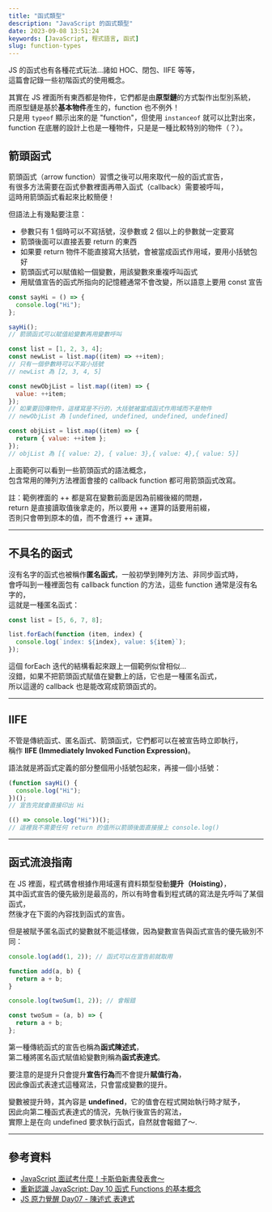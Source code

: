 ```yaml
---
title: "函式類型"
description: "JavaScript 的函式類型"
date: 2023-09-08 13:51:24
keywords: [JavaScript, 程式語言, 函式]
slug: function-types
---
```


JS 的函式也有各種花式玩法...諸如 HOC、閉包、IIFE 等等，  
這篇會記錄一些初階函式的使用概念。

其實在 JS 裡面所有東西都是物件，它們都是由**原型鏈**的方式製作出型別系統，  
而原型鏈是基於**基本物件**產生的，function 也不例外！  
只是用 `typeof` 顯示出來的是 "function"，但使用 `instanceof` 就可以比對出來，  
function 在底層的設計上也是一種物件，只是是一種比較特別的物件（？）。

## 箭頭函式

箭頭函式（arrow function）習慣之後可以用來取代一般的函式宣告，  
有很多方法需要在函式參數裡面再帶入函式（callback）需要被呼叫，  
這時用箭頭函式看起來比較簡便！

但語法上有幾點要注意：

- 參數只有 1 個時可以不寫括號，沒參數或 2 個以上的參數就一定要寫
- 箭頭後面可以直接丟要 return 的東西
- 如果要 return 物件不能直接寫大括號，會被當成函式作用域，要用小括號包好
- 箭頭函式可以賦值給一個變數，用該變數來重複呼叫函式
- 用賦值宣告的函式所指向的記憶體通常不會改變，所以語意上要用 const 宣告

```js
const sayHi = () => {
  console.log("Hi");
};

sayHi();
// 箭頭函式可以賦值給變數再用變數呼叫

const list = [1, 2, 3, 4];
const newList = list.map((item) => ++item);
// 只有一個參數時可以不寫小括號
// newList 為 [2, 3, 4, 5]

const newObjList = list.map((item) => {
  value: ++item;
});
// 如果要回傳物件，這樣寫是不行的，大括號被當成函式作用域而不是物件
// newObjList 為 [undefined, undefined, undefined, undefined]

const objList = list.map((item) => {
  return { value: ++item };
});
// objList 為 [{ value: 2}, { value: 3},{ value: 4},{ value: 5}]
```

上面範例可以看到一些箭頭函式的語法概念，  
包含常用的陣列方法裡面會接的 callback function 都可用箭頭函式改寫。

註：範例裡面的 ++ 都是寫在變數前面是因為前綴後綴的問題，  
return 是直接讀取值後拿走的，所以要用 ++ 運算的話要用前綴，  
否則只會帶到原本的值，而不會進行 ++ 運算。

---

## 不具名的函式

沒有名字的函式也被稱作**匿名函式**，一般初學到陣列方法、非同步函式時，  
會呼叫到一種裡面包有 callback function 的方法，這些 function 通常是沒有名字的，  
這就是一種匿名函式：

```js
const list = [5, 6, 7, 8];

list.forEach(function (item, index) {
  console.log(`index: ${index}, value: ${item}`);
});
```

這個 forEach 迭代的結構看起來跟上一個範例似曾相似...  
沒錯，如果不把箭頭函式賦值在變數上的話，它也是一種匿名函式，  
所以這邊的 callback 也是能改寫成箭頭函式的。

---

## IIFE

不管是傳統函式、匿名函式、箭頭函式，它們都可以在被宣告時立即執行，  
稱作 **IIFE (Immediately Invoked Function Expression)**。

語法就是將函式定義的部分整個用小括號包起來，再接一個小括號：

```js
(function sayHi() {
  console.log("Hi");
})();
// 宣告完就會直接印出 Hi

(() => console.log("Hi"))();
// 這裡我不需要任何 return 的值所以箭頭後面直接接上 console.log()
```

---

## 函式流浪指南

在 JS 裡面，程式碼會根據作用域還有資料類型發動**提升（Hoisting）**，  
其中函式宣告的優先級別是最高的，所以有時會看到程式碼的寫法是先呼叫了某個函式，  
然後才在下面的內容找到函式的宣告。

但是被賦予匿名函式的變數就不能這樣做，因為變數宣告與函式宣告的優先級別不同：

```js
console.log(add(1, 2)); // 函式可以在宣告前就取用

function add(a, b) {
  return a + b;
}

console.log(twoSum(1, 2)); // 會報錯

const twoSum = (a, b) => {
  return a + b;
};
```

第一種傳統函式的宣告也稱為**函式陳述式**，  
第二種將匿名函式賦值給變數則稱為**函式表達式**。

要注意的是提升只會提升**宣告行為**而不會提升**賦值行為**，  
因此像函式表達式這種寫法，只會當成變數的提升。

變數被提升時，其內容是 **undefined**，它的值會在程式開始執行時才賦予，  
因此向第二種函式表達式的情況，先執行後宣告的寫法，  
實際上是在向 undefined 要求執行函式，自然就會報錯了～.

---

## 參考資料

- [JavaScript 面試考什麼！卡斯伯新書發表會～](https://www.youtube.com/live/XIJQNzUyeX8?app=desktop&feature=share)
- [重新認識 JavaScript: Day 10 函式 Functions 的基本概念](https://ithelp.ithome.com.tw/articles/10191549)
- [JS 原力覺醒 Day07 - 陳述式 表達式](https://ithelp.ithome.com.tw/articles/10218937)
